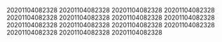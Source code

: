 20201104082328
20201104082328
20201104082328
20201104082328
20201104082328
20201104082328
20201104082328
20201104082328
20201104082328
20201104082328
20201104082328
20201104082328
20201104082328
20201104082328
20201104082328
